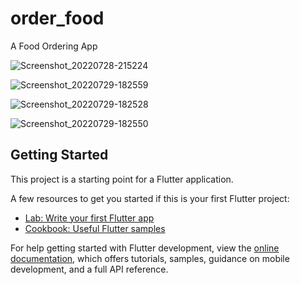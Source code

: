 # order_food

A Food Ordering App

![Screenshot_20220728-215224](https://user-images.githubusercontent.com/66758017/182221798-aa7d02c3-3796-495a-b15d-c5ab98fb372a.jpg)

![Screenshot_20220729-182559](https://user-images.githubusercontent.com/66758017/182221849-d388bef3-8ec8-476f-953e-efa659f61c36.jpg)

![Screenshot_20220729-182528](https://user-images.githubusercontent.com/66758017/182221895-bf438c3f-8c2e-4292-a2d8-be4691b8d78e.jpg)

![Screenshot_20220729-182550](https://user-images.githubusercontent.com/66758017/182222042-630534e1-eb73-4cb0-921b-d64ff4a89144.jpg)


## Getting Started

This project is a starting point for a Flutter application.

A few resources to get you started if this is your first Flutter project:

- [Lab: Write your first Flutter app](https://docs.flutter.dev/get-started/codelab)
- [Cookbook: Useful Flutter samples](https://docs.flutter.dev/cookbook)

For help getting started with Flutter development, view the
[online documentation](https://docs.flutter.dev/), which offers tutorials,
samples, guidance on mobile development, and a full API reference.
